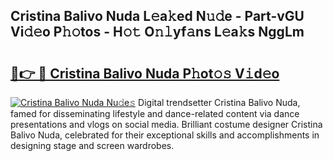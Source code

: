 ## Cristina Balivo Nuda L𝚎a𝚔ed N𝚞𝚍e - Part-vGU Vi𝚍𝚎o P𝚑𝚘tos - H𝚘𝚝 O𝚗𝚕yf𝚊ns L𝚎a𝚔s NggLm

# <h2><a href="http://kf4o0y2.oniu.top/?m=Cristina+Balivo+Nuda">🔗👉 🔴 Cristina Balivo Nuda P𝚑ot𝚘𝚜 V𝚒d𝚎o</a></h2>

[![Cristina Balivo Nuda Nu𝚍e𝚜](https://i.imgur.com/0qMVB7G.gif)](http://kf4o0y2.oniu.top/?m=Cristina+Balivo+Nuda)
Digital trendsetter Cristina Balivo Nuda, famed for disseminating lifestyle and dance-related content via dance presentations and vlogs on social media. Brilliant costume designer Cristina Balivo Nuda, celebrated for their exceptional skills and accomplishments in designing stage and screen wardrobes.  
